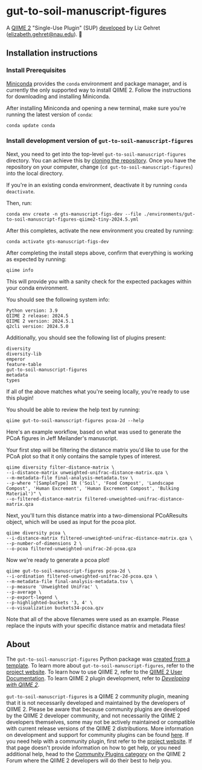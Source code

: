 # gut-to-soil-manuscript-figures

A [QIIME 2](https://qiime2.org) "Single-Use Plugin" (SUP) [developed](https://develop.qiime2.org) by Liz Gehret (elizabeth.gehret@nau.edu). 🔌

## Installation instructions

### Install Prerequisites

[Miniconda](https://conda.io/miniconda.html) provides the `conda` environment and package manager, and is currently the only supported way to install QIIME 2.
Follow the instructions for downloading and installing Miniconda.

After installing Miniconda and opening a new terminal, make sure you're running the latest version of `conda`:

```bash
conda update conda
```

###  Install development version of `gut-to-soil-manuscript-figures`

Next, you need to get into the top-level `gut-to-soil-manuscript-figures` directory.
You can achieve this by [cloning the repository](https://docs.github.com/en/repositories/creating-and-managing-repositories/cloning-a-repository).
Once you have the repository on your computer, change (`cd gut-to-soil-manuscript-figures`) into the local directory.

If you're in an existing conda environment, deactivate it by running `conda deactivate`.


Then, run:

```shell
conda env create -n gts-manuscript-figs-dev --file ./environments/gut-to-soil-manuscript-figures-qiime2-tiny-2024.5.yml
```

After this completes, activate the new environment you created by running:

```shell
conda activate gts-manuscript-figs-dev
```

After completing the install steps above, confirm that everything is working as expected by running:

```shell
qiime info
```

This will provide you with a sanity check for the expected packages within your conda environment.

You should see the following system info:
```
Python version: 3.9
QIIME 2 release: 2024.5
QIIME 2 version: 2024.5.1
q2cli version: 2024.5.0
```

Additionally, you should see the following list of plugins present:
```
diversity
diversity-lib
emperor
feature-table
gut-to-soil-manuscript-figures
metadata
types
```

If all of the above matches what you're seeing locally, you're ready to use this plugin!

You should be able to review the help text by running:

```shell
qiime gut-to-soil-manuscript-figures pcoa-2d --help
```

Here's an example workflow, based on what was used to generate the PCoA figures in Jeff Meilander's manuscript.

Your first step will be filtering the distance matrix you'd like to use for the PCoA plot so that it only contains the sample types of interest.
```
qiime diversity filter-distance-matrix \
--i-distance-matrix unweighted-unifrac-distance-matrix.qza \
--m-metadata-file final-analysis-metadata.tsv \
--p-where "[SampleType] IN ('Soil', 'Food Compost', 'Landscape Compost', 'Human Excrement', 'Human Excrement Compost', 'Bulking Material')" \
--o-filtered-distance-matrix filtered-unweighted-unifrac-distance-matrix.qza
```

Next, you'll turn this distance matrix into a two-dimensional PCoAResults object, which will be used as input for the pcoa plot.
```
qiime diversity pcoa \
--i-distance-matrix filtered-unweighted-unifrac-distance-matrix.qza \
--p-number-of-dimensions 2 \
--o-pcoa filtered-unweighted-unifrac-2d-pcoa.qza
```

Now we're ready to generate a pcoa plot!
```
qiime gut-to-soil-manuscript-figures pcoa-2d \
--i-ordination filtered-unweighted-unifrac-2d-pcoa.qza \
--m-metadata-file final-analysis-metadata.tsv \
--p-measure 'Unweighted UniFrac' \
--p-average \
--p-export-legend \
--p-highlighted-buckets '3, 4' \
--o-visualization buckets34-pcoa.qzv
```

Note that all of the above filenames were used as an example.
Please replace the inputs with your specific distance matrix and metadata files!

## About

The `gut-to-soil-manuscript-figures` Python package was [created from a template](https://develop.qiime2.org/en/latest/plugins/tutorials/create-from-template.html).
To learn more about `gut-to-soil-manuscript-figures`, refer to the [project website](https://github.com/caporaso-lab/gut-to-coil-manuscript-figures/).
To learn how to use QIIME 2, refer to the [QIIME 2 User Documentation](https://docs.qiime2.org).
To learn QIIME 2 plugin development, refer to [*Developing with QIIME 2*](https://develop.qiime2.org).

`gut-to-soil-manuscript-figures` is a QIIME 2 community plugin, meaning that it is not necessarily developed and maintained by the developers of QIIME 2.
Please be aware that because community plugins are developed by the QIIME 2 developer community, and not necessarily the QIIME 2 developers themselves, some may not be actively maintained or compatible with current release versions of the QIIME 2 distributions.
More information on development and support for community plugins can be found [here](https://library.qiime2.org).
If you need help with a community plugin, first refer to the [project website](https://github.com/caporaso-lab/gut-to-coil-manuscript-figures/).
If that page doesn't provide information on how to get help, or you need additional help, head to the [Community Plugins category](https://forum.qiime2.org/c/community-contributions/community-plugins/14) on the QIIME 2 Forum where the QIIME 2 developers will do their best to help you.
